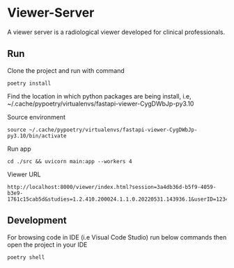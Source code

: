 Viewer-Server
=============
A viewer server is a radiological viewer developed for clinical professionals.

Run
-----------
Clone the project and run with command
```shell
poetry install
```
Find the location in which python packages are being install, i.e,  ~/.cache/pypoetry/virtualenvs/fastapi-viewer-CygDWbJp-py3.10

Source environment
```shell
source ~/.cache/pypoetry/virtualenvs/fastapi-viewer-CygDWbJp-py3.10/bin/activate
```
Run app
```shell
cd ./src && uvicorn main:app --workers 4 
```
Viewer URL
```shell
http://localhost:8000/viewer/index.html?session=3a4db36d-b5f9-4059-b3e9-1761c15cab5d&studies=1.2.410.200024.1.1.0.20220531.143936.1&userID=1234 
```

Development
-----------
For browsing code in IDE (i.e Visual Code Studio) run below commands then open the project in your IDE
```shell
poetry shell
```
